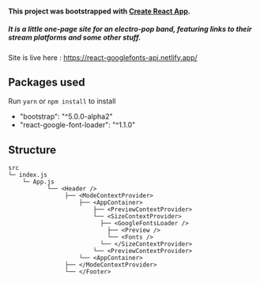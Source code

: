 #### This project was bootstrapped with [Create React App](https://github.com/facebook/create-react-app).

##### It is a little one-page site for an electro-pop band, featuring links to their stream platforms and some other stuff.

Site is live here : https://react-googlefonts-api.netlify.app/

## Packages used

Run `yarn` or `npm install` to install

- "bootstrap": "^5.0.0-alpha2"
- "react-google-font-loader": "^1.1.0"

## Structure

```
src
└─ index.js
    └─ App.js
           └── <Header />
                ├── <ModeContextProvider>
                    ├── <AppContainer>
                        ├── <PreviewContextProvider>
                        └── <SizeContextProvider>
                          ├── <GoogleFontsLoader />
                            ├── <Preview />
                            └── <Fonts />
                          └── </SizeContextProvider>
                        └── <PreviewContextProvider>
                    └── <AppContainer>
                ├── </ModeContextProvider>
                └── </Footer>             
                    
```
